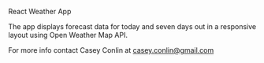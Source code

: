 React Weather App

The app displays forecast data for today and seven days out in a responsive layout using Open Weather Map API.

For more info contact Casey Conlin at casey.conlin@gmail.com

